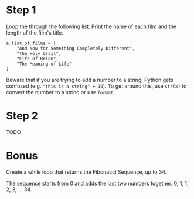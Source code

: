 # Step 1

Loop the through the following list. Print the name of each film and the length of the film's title.

```
a_list_of_films = [
    "And Now for Something Completely Different",
    "The Holy Grail",
    "Life of Brian",
    "The Meaning of Life"
]
```

Beware that if you are trying to add a number to a string, Python gets confused (e.g. `"this is a string" + 10`). To get around this, use `str(x)` to convert the number to a string or use `format`.

# Step 2

TODO

# Bonus

Create a while loop that returns the Fibonacci Sequence, up to 34.

The sequence starts from 0 and adds the last two numbers together. 0, 1, 1, 2, 3, ... 34.
